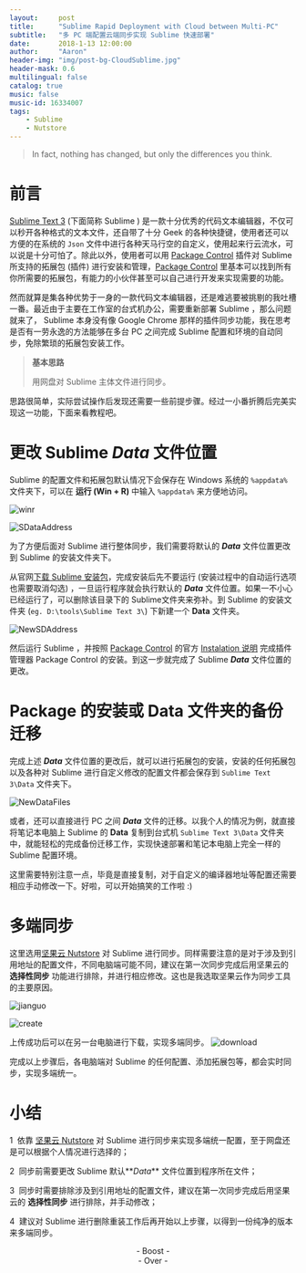 ```yaml
---
layout:     post
title:      "Sublime Rapid Deployment with Cloud between Multi-PC"
subtitle:   "多 PC 端配置云端同步实现 Sublime 快速部署"
date:       2018-1-13 12:00:00
author:     "Aaron"
header-img: "img/post-bg-CloudSublime.jpg"
header-mask: 0.6
multilingual: false
catalog: true
music: false
music-id: 16334007
tags:
    - Sublime
    - Nutstore
---
```


> In fact, nothing has changed, but only the differences you think.

# 前言
[Sublime Text 3](https://www.sublimetext.com/) (下面简称 Sublime ) 是一款十分优秀的代码文本编辑器，不仅可以秒开各种格式的文本文件，还自带了十分 Geek 的各种快捷键，使用者还可以方便的在系统的 ```Json``` 文件中进行各种天马行空的自定义，使用起来行云流水，可以说是十分可怕了。除此以外，使用者可以用 [Package Control](https://packagecontrol.io/) 插件对 Sublime 所支持的拓展包 (插件) 进行安装和管理，[Package Control](https://packagecontrol.io/) 里基本可以找到所有你所需要的拓展包，有能力的小伙伴甚至可以自己进行开发来实现需要的功能。

然而就算是集各种优势于一身的一款代码文本编辑器，还是难逃要被挑剔的我吐槽一番。最近由于主要在工作室的台式机办公，需要重新部署 Sublime ，那么问题就来了， Sublime 本身没有像 Google Chrome 那样的插件同步功能，我在思考是否有一劳永逸的方法能够在多台 PC 之间完成 Sublime 配置和环境的自动同步，免除繁琐的拓展包安装工作。


> **基本思路**
>
> 用网盘对 Sublime 主体文件进行同步。

思路很简单，实际尝试操作后发现还需要一些前提步骤。经过一小番折腾后完美实现这一功能，下面来看教程吧。


# 更改 Sublime **_Data_** 文件位置

Sublime 的配置文件和拓展包默认情况下会保存在 Windows 系统的 ```%appdata%``` 文件夹下，可以在 **运行 (Win + R)** 中输入 ```%appdata%``` 来方便地访问。

![winr](/img/in-post/2018-1-13-CloudSublime/winr.png)

![SDataAddress](/img/in-post/2018-1-13-CloudSublime/sDataAddress.png)

为了方便后面对 Sublime 进行整体同步，我们需要将默认的 **_Data_** 文件位置更改到 Sublime 的安装文件夹下。

从官网[下载 Sublime 安装包](https://www.sublimetext.com/3)，完成安装后先不要运行 (安装过程中的自动运行选项也需要取消勾选) ，一旦运行程序就会执行默认的 **_Data_** 文件位置。如果一不小心已经运行了，可以删除该目录下的 Sublime文件夹来弥补。到 Sublime 的安装文件夹 (```eg. D:\tools\Sublime Text 3\```) 下新建一个 **Data** 文件夹。

![NewSDAddress](/img/in-post/2018-1-13-CloudSublime/newsdaddress.png)

然后运行 Sublime ，并按照 [Package Control](https://packagecontrol.io/) 的官方 [Instalation 说明](https://packagecontrol.io/installation) 完成插件管理器 Package Control 的安装。到这一步就完成了 Sublime **_Data_** 文件位置的更改。


# Package 的安装或 **Data** 文件夹的备份迁移

完成上述 **_Data_** 文件位置的更改后，就可以进行拓展包的安装，安装的任何拓展包以及各种对 Sublime 进行自定义修改的配置文件都会保存到 ```Sublime Text 3\Data``` 文件夹下。

![NewDataFiles](/img/in-post/2018-1-13-CloudSublime/newdatafiles.png)

或者，还可以直接进行 PC 之间 **_Data_** 文件的迁移。以我个人的情况为例，就直接将笔记本电脑上 Sublime 的 **Data** 复制到台式机 ```Sublime Text 3\Data``` 文件夹中，就能轻松的完成备份迁移工作，实现快速部署和笔记本电脑上完全一样的 Sublime 配置环境。

这里需要特别注意一点，毕竟是直接复制，对于自定义的编译器地址等配置还需要相应手动修改一下。好啦，可以开始搞笑的工作啦 :)


# 多端同步

这里选用[坚果云 Nutstore](https://www.jianguoyun.com/) 对 Sublime 进行同步。同样需要注意的是对于涉及到引用地址的配置文件，不同电脑端可能不同，建议在第一次同步完成后用坚果云的 **选择性同步** 功能进行排除，并进行相应修改。这也是我选取坚果云作为同步工具的主要原因。

![jianguo](/img/in-post/2018-1-13-CloudSublime/jianguo.png)

![create](/img/in-post/2018-1-13-CloudSublime/create.png)

上传成功后可以在另一台电脑进行下载，实现多端同步。
![download](/img/in-post/2018-1-13-CloudSublime/download.png)

完成以上步骤后，各电脑端对 Sublime 的任何配置、添加拓展包等，都会实时同步，实现多端统一。


# 小结

1 &nbsp;依靠 [坚果云 Nutstore](https://www.jianguoyun.com/) 对 Sublime  进行同步来实现多端统一配置，至于网盘还是可以根据个人情况进行选择的；

2 &nbsp;同步前需要更改 Sublime 默认**_Data_** 文件位置到程序所在文件；

3 &nbsp;同步时需要排除涉及到引用地址的配置文件，建议在第一次同步完成后用坚果云的 **选择性同步** 进行排除，并手动修改；

4 &nbsp;建议对 Sublime 进行删除重装工作后再开始以上步骤，以得到一份纯净的版本来多端同步。

<center>- Boost -</center>
<center>- Over -</center>
